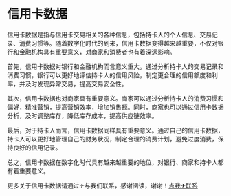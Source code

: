 # 信用卡数据

信用卡数据是指与信用卡交易相关的各种信息，包括持卡人的个人信息、交易记录、消费习惯等。随着数字化时代的到来，信用卡数据变得越来越重要，不仅对银行和金融机构具有重要意义，对商家和消费者也有着深远影响。

首先，信用卡数据对银行和金融机构而言意义重大。通过分析持卡人的交易记录和消费习惯，银行可以更好地评估持卡人的信用风险，制定更合理的信用额度和利率，并及时发现异常交易，提高交易安全性。

其次，信用卡数据也对商家具有重要意义。商家可以通过分析持卡人的消费习惯和偏好，精准营销，提高营销效率，增加销售额。同时，商家也可以通过信用卡数据分析，及时调整库存，降低库存成本，提高供应链效率。

最后，对于持卡人而言，信用卡数据同样具有重要意义。通过自己的信用卡数据，持卡人可以更好地管理自己的财务状况，制定合理的消费计划，避免过度消费，保持良好的信用记录。

总之，信用卡数据在数字化时代具有越来越重要的地位，对银行、商家和持卡人都有着重要意义。

更多关于信用卡数据请通过✈与我们联系，感谢阅读，谢谢！[点我✈联系](https://w.k02.cc)